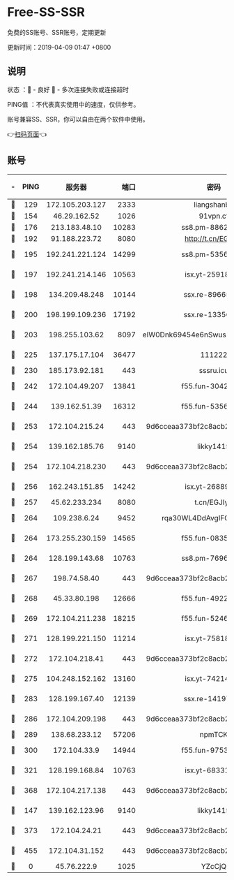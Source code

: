 # Free-SS-SSR

免费的SS账号、SSR账号，定期更新

更新时间：2019-04-09 01:47 +0800

## 说明

状态     ：🙂 - 良好 🙁 - 多次连接失败或连接超时

PING值   ：不代表真实使用中的速度，仅供参考。

账号兼容SS、SSR，你可以自由在两个软件中使用。

👉[扫码页面](https://liesauer.github.io/Free-SS-SSR/)👈

## 账号

|-|PING|服务器|端口|密码|加密方式|区域|
|:----:|:----:|:-----:|-----:|:----:|:----:|:----:|
|🙂|129|172.105.203.127|2333|liangshanbo|chacha20|JP|
|🙂|154|46.29.162.52|1026|91vpn.cf|rc4-md5|RU|
|🙂|176|213.183.48.10|10283|ss8.pm-88628460|rc4-md5|RU|
|🙂|192|91.188.223.72|8080|http://t.cn/EGJIyrl|rc4-md5|RU|
|🙂|195|192.241.221.124|14299|ss8.pm-53565122|aes-256-cfb|US|
|🙂|197|192.241.214.146|10563|isx.yt-25918764|aes-256-cfb|US|
|🙂|198|134.209.48.248|10144|ssx.re-89665984|aes-256-cfb|US|
|🙂|200|198.199.109.236|17192|ssx.re-13356046|aes-256-cfb|US|
|🙂|203|198.255.103.62|8097|eIW0Dnk69454e6nSwuspv9DmS201tQ0D|aes-256-cfb|US|
|🙂|225|137.175.17.104|36477|111222|aes-256-cfb|CN|
|🙂|230|185.173.92.181|443|sssru.icu|rc4-md5|RU|
|🙂|242|172.104.49.207|13841|f55.fun-30420526|aes-256-cfb|SG|
|🙂|244|139.162.51.39|16312|f55.fun-53567565|aes-256-cfb|SG|
|🙂|253|172.104.215.24|443|9d6cceaa373bf2c8acb22e60b6a58be6|aes-256-cfb|US|
|🙂|254|139.162.185.76|9140|likky1415|aes-256-cfb|DE|
|🙂|254|172.104.218.230|443|9d6cceaa373bf2c8acb22e60b6a58be6|aes-256-cfb|US|
|🙂|256|162.243.151.85|14242|isx.yt-26889865|aes-256-cfb|US|
|🙂|257|45.62.233.234|8080|t.cn/EGJIyrl|rc4-md5|CA|
|🙂|264|109.238.6.24|9452|rqa30WL4DdAvgIFG6Fs3znzTa|aes-256-cfb|FR|
|🙂|264|173.255.230.159|14565|f55.fun-08354460|aes-256-cfb|US|
|🙂|264|128.199.143.68|10763|ss8.pm-76962074|aes-256-cfb|SG|
|🙂|267|198.74.58.40|443|9d6cceaa373bf2c8acb22e60b6a58be6|aes-256-cfb|US|
|🙂|268|45.33.80.198|12666|f55.fun-49224409|aes-256-cfb|US|
|🙂|269|172.104.211.238|18215|f55.fun-52464374|aes-256-cfb|US|
|🙂|271|128.199.221.150|11214|isx.yt-75818921|aes-256-cfb|SG|
|🙂|272|172.104.218.41|443|9d6cceaa373bf2c8acb22e60b6a58be6|aes-256-cfb|US|
|🙂|275|104.248.152.162|13160|isx.yt-74214168|aes-256-cfb|SG|
|🙂|283|128.199.167.40|12139|ssx.re-14197752|aes-256-cfb|SG|
|🙂|286|172.104.209.198|443|9d6cceaa373bf2c8acb22e60b6a58be6|aes-256-cfb|US|
|🙂|289|138.68.233.12|57206|npmTCK|rc4-md5|US|
|🙂|300|172.104.33.9|14944|f55.fun-97539524|aes-256-cfb|SG|
|🙂|321|128.199.168.84|10763|isx.yt-68331101|aes-256-cfb|SG|
|🙂|368|172.104.217.138|443|9d6cceaa373bf2c8acb22e60b6a58be6|aes-256-cfb|US|
|🙂|147|139.162.123.96|9140|likky1415|aes-256-cfb|JP|
|🙁|373|172.104.24.21|443|9d6cceaa373bf2c8acb22e60b6a58be6|aes-256-cfb|US|
|🙁|455|172.104.31.152|443|9d6cceaa373bf2c8acb22e60b6a58be6|aes-256-cfb|US|
|🙁|0|45.76.222.9|1025|YZcCjQ|rc4-md5|JP|
